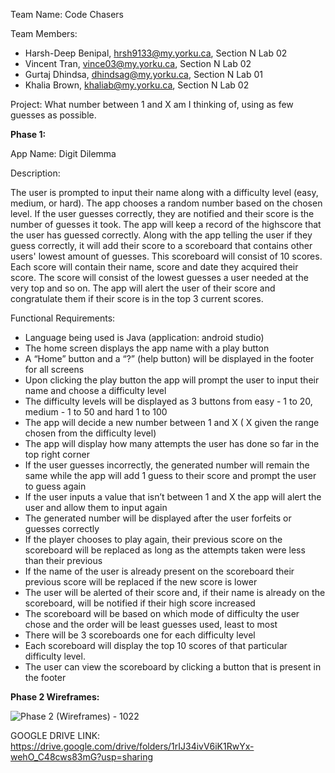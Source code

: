 Team Name: Code Chasers

Team Members:

- Harsh-Deep Benipal, hrsh9133@my.yorku.ca, Section N Lab 02
- Vincent Tran, vince03@my.yorku.ca, Section N Lab 02
- Gurtaj Dhindsa, dhindsag@my.yorku.ca, Section N Lab 01
- Khalia Brown, khaliab@my.yorku.ca, Section N Lab 02

Project: What number between 1 and X am I thinking of, using as few guesses as possible. 

**Phase 1:**

App Name: Digit Dilemma

Description:

The user is prompted to input their name along with a difficulty level (easy, medium, or hard). The app chooses a random number based on the chosen level. If the user guesses correctly, they are notified and their score is the number of guesses it took. The app will keep a record of the highscore that the user has guessed correctly. Along with the app telling the user if they guess correctly, it will add their score to a scoreboard that contains other users' lowest amount of guesses. This scoreboard will consist of 10 scores. Each score will contain their name, score and date they acquired their score. The score will consist of the lowest guesses a user needed at the very top and so on. The app will alert the user of their score and congratulate them if their score is in the top 3 current scores.

Functional Requirements:

- Language being used is Java (application: android studio)
- The home screen displays the app name with a play button
- A “Home” button and a “?” (help button) will be displayed in the footer for all screens
- Upon clicking the play button the app will prompt the user to input their name and choose a difficulty level
- The difficulty levels will be displayed as 3 buttons from easy - 1 to 20, medium - 1 to 50 and hard 1 to 100 
- The app will decide a new number between 1 and X ( X given the range chosen from the difficulty level)
- The app will display how many attempts the user has done so far in the top right corner 
- If the user guesses incorrectly, the generated number will remain the same while the app will add 1 guess to their score and prompt the user to guess again
- If the user inputs a value that isn’t between 1 and X the app will alert the user and allow them to input again
- The generated number will be displayed after the user forfeits or guesses correctly 
- If the player chooses to play again, their previous score on the scoreboard will be replaced as long as the attempts taken were less than their previous 
- If the name of the user is already present on the scoreboard their previous score will be replaced if the new score is lower
- The user will be alerted of their score and, if their name is already on the scoreboard, will be notified if their high score increased
- The scoreboard will be based on which mode of difficulty the user chose and the order will be least guesses used, least to most
- There will be 3 scoreboards one for each difficulty level
- Each scoreboard will display the top 10 scores of that particular difficulty level.
- The user can view the scoreboard by clicking a button that is present in the footer

**Phase 2 Wireframes:**

![Phase 2 (Wireframes) - 1022](https://user-images.githubusercontent.com/60611662/154806305-6f2f9730-b7e0-4769-8b47-16fe5dabb663.png)

GOOGLE DRIVE LINK:
https://drive.google.com/drive/folders/1rIJ34ivV6iK1RwYx-wehO_C48cws83mG?usp=sharing
